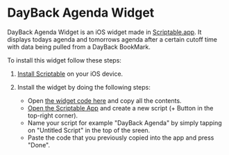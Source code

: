 # DayBack Agenda Widget

DayBack Agenda Widget is an iOS widget made in <a href="https://scriptable.app/" target="_blank">Scriptable.app</a>. It displays todays agenda and tomorrows agenda after a certain cutoff time with data being pulled from a DayBack BookMark.

To install this widget follow these steps:

1. <a href="https://scriptable.app/" target="_blank">Install Scriptable</a> on your iOS device.

2. Install the widget by doing the following steps:
    * Open <a href="https://raw.githubusercontent.com/tannerellen/dayback-widget/main/dayback-agenda-widget.js" target="_blank">the widget code here</a> and copy all the contents.
    * <a href="https://open.scriptable.app" target="_blank">Open the Scriptable App</a> and create a new script (+ Button in the top-right corner).
    * Name your script for example "DayBack Agenda" by simply tapping on "Untitled Script" in the top of the sreen.
    * Paste the code that you previously copied into the app and press "Done".